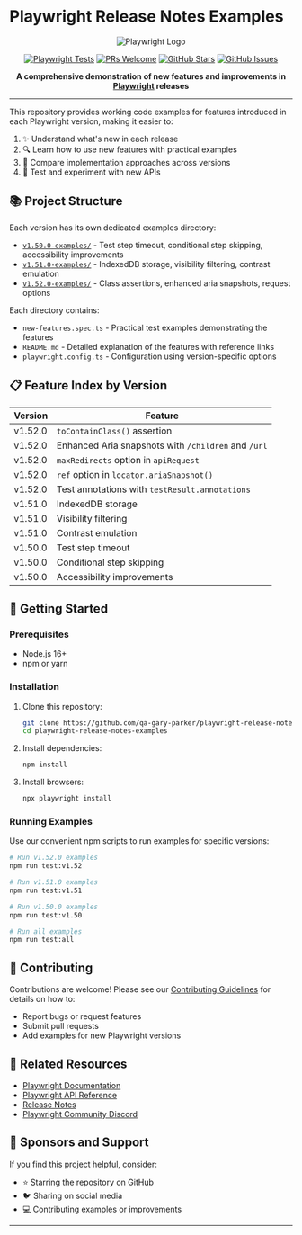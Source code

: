 # Playwright Release Notes Examples

<div align="center">

![Playwright Logo](https://playwright.dev/img/playwright-logo.svg)

[![Playwright Tests](https://github.com/qa-gary-parker/playwright-release-notes-examples/actions/workflows/playwright.yml/badge.svg)](https://github.com/qa-gary-parker/playwright-release-notes-examples/actions/workflows/playwright.yml)
[![PRs Welcome](https://img.shields.io/badge/PRs-welcome-brightgreen.svg)](https://makeapullrequest.com)
[![GitHub Stars](https://img.shields.io/github/stars/qa-gary-parker/playwright-release-notes-examples.svg)](https://github.com/qa-gary-parker/playwright-release-notes-examples/stargazers)
[![GitHub Issues](https://img.shields.io/github/issues/qa-gary-parker/playwright-release-notes-examples.svg)](https://github.com/qa-gary-parker/playwright-release-notes-examples/issues)

**A comprehensive demonstration of new features and improvements in [Playwright](https://playwright.dev) releases**

</div>

---

This repository provides working code examples for features introduced in each Playwright version, making it easier to:

1. ✨ Understand what's new in each release
2. 🔍 Learn how to use new features with practical examples
3. 🧪 Compare implementation approaches across versions
4. 🚀 Test and experiment with new APIs

## 📚 Project Structure

Each version has its own dedicated examples directory:

- [`v1.50.0-examples/`](./v1.50.0-examples/) - Test step timeout, conditional step skipping, accessibility improvements
- [`v1.51.0-examples/`](./v1.51.0-examples/) - IndexedDB storage, visibility filtering, contrast emulation 
- [`v1.52.0-examples/`](./v1.52.0-examples/) - Class assertions, enhanced aria snapshots, request options

Each directory contains:
- `new-features.spec.ts` - Practical test examples demonstrating the features
- `README.md` - Detailed explanation of the features with reference links
- `playwright.config.ts` - Configuration using version-specific options

## 📋 Feature Index by Version

| Version | Feature |
|---------|---------|
| v1.52.0 | `toContainClass()` assertion |
| v1.52.0 | Enhanced Aria snapshots with `/children` and `/url` |
| v1.52.0 | `maxRedirects` option in `apiRequest` |
| v1.52.0 | `ref` option in `locator.ariaSnapshot()` |
| v1.52.0 | Test annotations with `testResult.annotations` |
| v1.51.0 | IndexedDB storage |
| v1.51.0 | Visibility filtering |
| v1.51.0 | Contrast emulation |
| v1.50.0 | Test step timeout |
| v1.50.0 | Conditional step skipping |
| v1.50.0 | Accessibility improvements |

## 🚀 Getting Started

### Prerequisites

- Node.js 16+
- npm or yarn

### Installation

1. Clone this repository:
   ```bash
   git clone https://github.com/qa-gary-parker/playwright-release-notes-examples.git
   cd playwright-release-notes-examples
   ```

2. Install dependencies:
   ```bash
   npm install
   ```

3. Install browsers:
   ```bash
   npx playwright install
   ```

### Running Examples

Use our convenient npm scripts to run examples for specific versions:

```bash
# Run v1.52.0 examples
npm run test:v1.52

# Run v1.51.0 examples
npm run test:v1.51

# Run v1.50.0 examples
npm run test:v1.50

# Run all examples
npm run test:all
```

## 🤝 Contributing

Contributions are welcome! Please see our [Contributing Guidelines](CONTRIBUTING.md) for details on how to:

- Report bugs or request features
- Submit pull requests
- Add examples for new Playwright versions

## 🌟 Related Resources

- [Playwright Documentation](https://playwright.dev/docs/intro)
- [Playwright API Reference](https://playwright.dev/docs/api/class-playwright)
- [Release Notes](https://playwright.dev/docs/release-notes)
- [Playwright Community Discord](https://playwright.dev/community/welcome)

## 💖 Sponsors and Support

If you find this project helpful, consider:

- ⭐ Starring the repository on GitHub
- 🐦 Sharing on social media
- 💻 Contributing examples or improvements

---